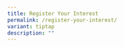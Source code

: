```yaml
---
title: Register Your Interest
permalink: /register-your-interest/
variant: tiptap
description: ""
---
```

